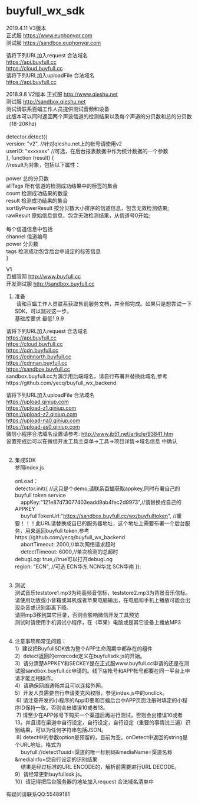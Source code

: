 # buyfull_wx_sdk
2019.4.11 V3版本</br>
正式服 https://www.euphonyqr.com</br>
测试服 https://sandbox.euphonyqr.com</br>

  请将下列URL加入request 合法域名</br>
  https://api.buyfull.cc</br>
  https://cloud.buyfull.cc</br>
  请将下列URL加入uploadFile 合法域名</br>
  https://api.buyfull.cc</br>
  
  
2018.9.8 V2版本
正式服 http://www.qieshu.net</br>
测试服 http://sandbox.qieshu.net</br>
测试请联系百蝠工作人员提供测试音频和设备</br>
此版本可以同时返回两个声波信道的检测结果以及每个声道的分贝数和总的分贝数（18-20Khz)</br></br>
detector.detect({</br>
      version: "v2", //针对qieshu.net上的帐号请使用v2</br>
      userID: "xxxxxxx" //可选，在后台报表数据中作为统计数据的一个参数</br>
    }, function (result) {</br>
      //result为对象，包括以下属性：</br></br>
       power 总的分贝数</br>
       allTags 所有信道的检测成功结果中的标签的集合</br>
       count 检测成功结果的数量</br>
       result  检测成功结果的集合</br>
       sortByPowerResult 按分贝数大小排序的信道信息，包含无效检测结果;</br>
       rawResult 原始信息信息，包含无效检测结果，从信道号0开始;</br></br>
       每个信道信息中包括</br>
        channel 信道编号</br>
        power 分贝数</br>
        tags 检测成功包含后台中设定的标签信息</br>
    }</br>



V1</br>
百蝠官网 http://www.buyfull.cc</br>
开发测试服 http://sandbox.buyfull.cc</br>

1. 准备</br>
  请和百蝠工作人员联系获取售前服务文档，并全部完成。如果只是想尝试一下SDK，可以跳过这一步。</br>
  基础库要求 最低1.9.9

  请将下列URL加入request 合法域名</br>
  https://api.buyfull.cc</br>
  https://cloud.buyfull.cc</br>
  https://cdn.buyfull.cc</br>
  https://cdnnorth.buyfull.cc</br>
  https://cdnnan.buyfull.cc</br>
  https://sandbox.buyfull.cc</br>
  sandbox.buyfull.cc为演示用后端域名，请自行布署并替换此域名,参考https://github.com/yecq/buyfull_wx_backend</br>

  请将下列URL加入uploadFile 合法域名</br>
  https://upload.qiniup.com</br>
  https://upload-z1.qiniup.com</br>
  https://upload-z2.qiniup.com</br>
  https://upload-na0.qiniup.com</br>
  https://upload-as0.qiniup.com</br>
  微信小程序合法域名设置请参考: http://www.jb51.net/article/93841.htm</br>
  设置完成后可以在微信开发工具主菜单->工具->项目详情->域名信息 中确认</br></br>
  
2. 集成SDK</br>
  参照index.js</br></br>
  onLoad：</br>
  detector.init({
      //这只是个demo,请联系百蝠获取appkey,同时布署自己的buyfull token service</br>
      appKey:"121e87d73077403eadd9ab4fec2d9973",//请替换成自己的APPKEY</br>
      buyfullTokenUrl:"https://sandbox.buyfull.cc/wx/buyfulltoken", //重要！！！此URL请替换成自已的服务器地址，这个地址上需要布署一个后台服务，用来返回buyfull token,参考https://github.com/yecq/buyfull_wx_backend</br>
      abortTimeout: 2000,//单次网络请求超时</br>
      detectTimeout: 6000,//单次检测的总超时</br>
      debugLog: true,//true可以打开debugLog</br>
      region: "ECN", //可选 ECN华东 NCN华北 SCN华南
    });</br></br>
    
    
3. 测试</br>
  测试音乐teststore1.mp3为纯高频音信标，teststore2.mp3为背景音乐信标。</br>
  请使用功放或小音箱或耳机或者苹果电脑输出，在电脑和手机上播放可能会出现杂音或识别距离下降。</br>
  请把mp3移到其它目录，否则会影响微信开发工具预览</br>
  测试时请使用手机调试小程序，在（苹果）电脑或是其它设备上播放MP3</br></br>

4. 注意事项和常见问题：</br>
  1）建议把BuyfullSDK做为整个APP生命周期中都存在的组件</br>
  2）detect返回的errorcode定义在buyfullsdk.js的开始。</br>
  3）请分清楚APPKEY和SECKEY是在正式服www.buyfull.cc申请的还是在测试服sandbox.buyfull.cc申请的。线下店帐号和APP帐号都要在同一平台上申请才能互相操作。</br>
  4）请确保网络通畅并且可以连接外网。</br>
  5）开发人员需要自行申请麦克风权限，参见index.js中的onclick。</br>
  6) 请注意开发的小程序的AppID要和百蝠后台中APP页面注册时填定的小程序ID保持一致，否则会出错误10或者13。</br>
  7) 请至少在APP帐号下购买一个渠道后再进行测试，否则会出错误10或者13。并且请在渠道中自行设定，自行设定，自行设定（重要的事情说三遍）识别结果，可以为任何字符串包括JSON。</br>
  8) detect中的参数option是预留的，目前为空。onDetect中返回的string是个URL地址，格式为</br>
     buyfull://detect?uuid=渠道的唯一标别码&mediaName=渠道名称&mediaInfo=您自行设定的识别结果</br>
     结果是经过标准的URL ENCODE的，解析前需要进行URL DECODE。</br>
  9）请经常更新buyfullsdk.js。</br>
  10）请记得把后台服务器的地址加入request 合法域名清单中</br>
  
有疑问请联系QQ:55489181

